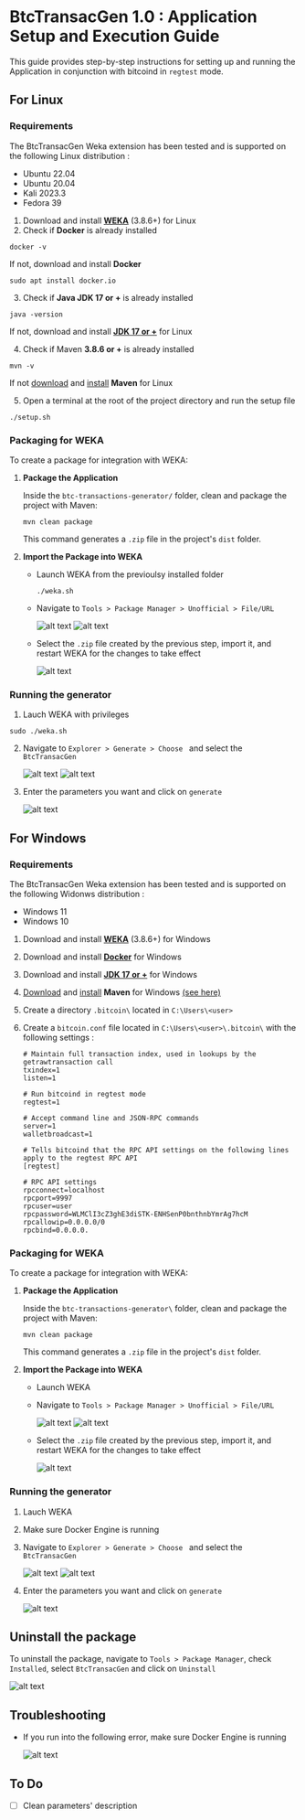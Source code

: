 # BtcTransacGen 1.0 : Application Setup and Execution Guide

This guide provides step-by-step instructions for setting up and running the Application in conjunction with bitcoind in `regtest` mode.
## For Linux 
### Requirements
The BtcTransacGen Weka extension has been tested and is supported on the
following Linux distribution : 
   - Ubuntu 22.04
   - Ubuntu 20.04
   - Kali 2023.3
   - Fedora 39

1. Download and install [**WEKA**](https://waikato.github.io/weka-wiki/downloading_weka/#linux) (3.8.6+) for Linux  
2. Check if **Docker** is already installed 
```shell
docker -v
```
If not, download and install **Docker** 
```shell
sudo apt install docker.io
```
3. Check if **Java JDK 17 or +** is already installed
```shell
java -version
```
If not, download and install [**JDK 17 or +**](https://www.oracle.com/fr/java/technologies/downloads/) for Linux

4. Check if Maven **3.8.6 or +** is already installed
```shell
mvn -v
```
If not [download](https://maven.apache.org/download.cgi) and [install](https://maven.apache.org/install.html) **Maven** for Linux

5. Open a terminal at the root of the project directory and run the setup file
```shell
./setup.sh
```

### Packaging for WEKA
To create a package for integration with WEKA:

1. **Package the Application**
   
   Inside the `btc-transactions-generator/` folder, clean and package the project with Maven:

   ```shell
   mvn clean package
   ```

   This command generates a `.zip` file in the project's `dist` folder.

2. **Import the Package into WEKA**

   - Launch WEKA from the previoulsy installed folder
      ```shell
      ./weka.sh
      ```
   - Navigate to `Tools > Package Manager > Unofficial > File/URL`

      ![alt text](images/image.png)
      ![alt text](images/image-1.png)
   - Select the `.zip` file created by the previous step, import it, and restart WEKA for the changes to take effect

      ![alt text](images/image-2.png)

### Running the generator
   1. Lauch WEKA with privileges
   ```shell
   sudo ./weka.sh
   ```
   2. Navigate to `Explorer > Generate > Choose ` and select the `BtcTransacGen` 

      ![alt text](images/image-3.png)
      ![alt text](images/image-5.png)
   3. Enter the parameters you want and click on `generate`

      ![alt text](images/image-6.png)

## For Windows
### Requirements
The BtcTransacGen Weka extension has been tested and is supported on the
following Widonws distribution : 
   - Windows 11
   - Windows 10

1. Download and install [**WEKA**](https://waikato.github.io/weka-wiki/downloading_weka/#windows) (3.8.6+) for Windows  
2. Download and install [**Docker**](https://docs.docker.com/desktop/install/windows-install/) for Windows 
3. Download and install [**JDK 17 or +**](https://www.oracle.com/fr/java/technologies/downloads/#jdk22-windows/) for Windows

4. [Download](https://maven.apache.org/download.cgi) and [install](https://maven.apache.org/install.html) **Maven** for Windows [(see here)](https://maven.apache.org/guides/getting-started/windows-prerequisites.html)


5. Create a directory `.bitcoin\` located in `C:\Users\<user>`
6. Create a `bitcoin.conf` file located in `C:\Users\<user>\.bitcoin\` with the following settings : 
   ```plaintext
   # Maintain full transaction index, used in lookups by the getrawtransaction call
   txindex=1
   listen=1

   # Run bitcoind in regtest mode
   regtest=1

   # Accept command line and JSON-RPC commands
   server=1
   walletbroadcast=1

   # Tells bitcoind that the RPC API settings on the following lines apply to the regtest RPC API
   [regtest]

   # RPC API settings
   rpcconnect=localhost
   rpcport=9997
   rpcuser=user
   rpcpassword=WLMClI3cZ3ghE3diSTK-ENHSenP0bnthnbYmrAg7hcM
   rpcallowip=0.0.0.0/0
   rpcbind=0.0.0.0.
   ```

### Packaging for WEKA
To create a package for integration with WEKA:

1. **Package the Application**
   
   Inside the `btc-transactions-generator\` folder, clean and package the project with Maven:

   ```shell
   mvn clean package
   ```

   This command generates a `.zip` file in the project's `dist` folder.

2. **Import the Package into WEKA**

   - Launch WEKA 
   - Navigate to `Tools > Package Manager > Unofficial > File/URL`

      ![alt text](images/image.png)
      ![alt text](images/image-1.png)
   - Select the `.zip` file created by the previous step, import it, and restart WEKA for the changes to take effect

      ![alt text](images/image-2.png)

### Running the generator
   1. Lauch WEKA
   2. Make sure Docker Engine is running
   3. Navigate to `Explorer > Generate > Choose ` and select the `BtcTransacGen` 

      ![alt text](images/image-3.png)
      ![alt text](images/image-5.png)
   4. Enter the parameters you want and click on `generate`

      ![alt text](images/image-6.png)

<!---
## DEPRECATED

1. **Download and Install Docker**

   just install docker on your computer.

2. **Create necessary files**
   `/root/.bitcoin/bitcoin.conf` for Unix.
   `C:\Users\<user>\.bitcoin\bitcoin.conf`
3. **Build the package**

Then make the package and import in weka, see section "Packaging for WEKA"
You can then generate.



## Setting Up Bitcoin Core

1. **Download and Install Bitcoin Core**

   Download the `bitcoind` and `bitcoin-cli` executables from the [official Bitcoin Core website](https://bitcoin.org/en/download) suitable for your operating system.

2. **Configure Bitcoin Core**

   Create a `bitcoin.conf` file in a directory `.bitoin/` located in `C:\Users\<user>` or in root for unix systems and populate it with the following settings:

   ```plaintext
   # Maintain a full transaction index, used by the getrawtransaction call
   txindex=1

   # Run bitcoind in regtest mode
   regtest=1

   # Accept command line and JSON-RPC commands
   server=1

   # RPC API settings for regtest mode
   [regtest]
   rpcconnect=localhost
   rpcport=9997
   rpcuser=user
   rpcpassword=WLMClI3cZ3ghE3diSTK-ENHSenP0bnthnbYmrAg7hcM
   # Optional: rpcauth=
   ```

3. **Generate RPC Credentials**
   /!!!DO NOT DO THIS STEP!!!/
   Generate new RPC credentials using the `rpcauth.py` script located in `<unpacked_folder>/share/rpcauth`. Replace `<YOUR_USERNAME>` with your desired username:

   ```shell
   <unpacked_folder>/share/rpcauth/rpcauth.py <YOUR_USERNAME>
   ```

   Note the output and use it to replace the placeholders in `bitcoin.conf` for `rpcuser`, `rpcpassword`, and optionally `rpcauth`.
   /!!!DO NOT DO THIS STEP!!!/

4. **Start Bitcoin Core**

   Start `bitcoind` with the following command, adjusting the `-conf` flag to the path of your `bitcoin.conf` file:

   ```shell
   bitcoind --fallbackfee=0.0002 -conf=<Path/To/bitcoin.conf>
   ```

   To launch second node, create a `data/` directory inside the `.bitoin/` directory. And run:

   ```shell
   bitcoind -port=2223 -rpcport=8333 -datadir=<Path/To/data/> -conf=<Path/To/bitcoin.conf>
   ```

## Running the Application

### Compilation

Ensure Maven is installed on your system. Compile the project from the root directory using Maven:

```shell
mvn compile
```

### Execution

Execute the application with Maven, specifying the main class and the arguments for the output file name and the number of transactions:

```shell
mvn exec:java -Dexec.mainClass="weka.datagenerators.classifiers.classification.BtcTransacGen" -Dexec.args="-n 3"
```

### Packaging for WEKA

To create a package for integration with WEKA:

1. **Package the Application**

   Clean and package the project with Maven:

   ```shell
   mvn clean package
   ```

   This command generates a `.zip` file in the project's `dist` folder.

2. **Import the Package into WEKA**

   - Open WEKA, navigate to `Tools > Package Manager > Unofficial > File/URL`.
   - Select the `.zip` file created by the previous step, import it, and restart WEKA for the changes to take effect.

### Usage in WEKA

- With WEKA opened, navigate to Explorer or Workbench.
- Click on `Generate`.
- Select `BtcTransacGen`, adjust the number of transactions as desired, and click `Generate`.
- **Note**: Make sure the `bitcoind` server is running before attempting to generate transactions.
-->

## Uninstall the package

To uninstall the package, navigate to `Tools > Package Manager`, check `Installed`, select `BtcTransacGen` and click on `Uninstall`

   ![alt text](images/image-7.png)

## Troubleshooting

   - If you run into the following error, make sure Docker Engine is running 
   
      ![alt text](images/image-8.png)

## To Do

- [ ] Clean parameters' description